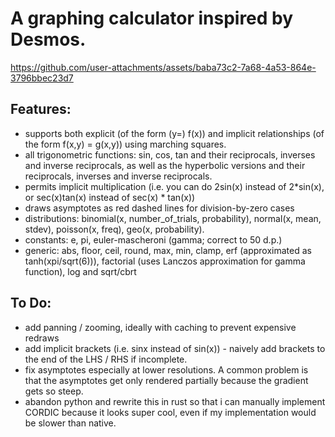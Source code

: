 # A graphing calculator inspired by Desmos.

https://github.com/user-attachments/assets/baba73c2-7a68-4a53-864e-3796bbec23d7

## Features:
- supports both explicit (of the form (y=) f(x)) and implicit relationships (of the form f(x,y) = g(x,y)) using marching squares.
- all trigonometric functions: sin, cos, tan and their reciprocals, inverses and inverse reciprocals, as well as the hyperbolic versions and their reciprocals, inverses and inverse reciprocals.
- permits implicit multiplication (i.e. you can do 2sin(x) instead of 2*sin(x), or sec(x)tan(x) instead of sec(x) * tan(x))
- draws asymptotes as red dashed lines for division-by-zero cases
- distributions: binomial(x, number_of_trials, probability), normal(x, mean, stdev), poisson(x, freq), geo(x, probability).
- constants: e, pi, euler-mascheroni (gamma; correct to 50 d.p.)
- generic: abs, floor, ceil, round, max, min, clamp, erf (approximated as tanh(xpi/sqrt(6))), factorial (uses Lanczos approximation for gamma function), log and sqrt/cbrt

## To Do:
- add panning / zooming, ideally with caching to prevent expensive redraws
- add implicit brackets (i.e. sinx instead of sin(x)) - naively add brackets to the end of the LHS / RHS if incomplete.
- fix asymptotes especially at lower resolutions. A common problem is that the asymptotes get only rendered partially because the gradient gets so steep.
- abandon python and rewrite this in rust so that i can manually implement CORDIC because it looks super cool, even if my implementation would be slower than native.
